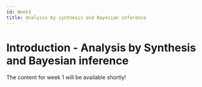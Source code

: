 ```yaml
---
id: Week1
title: Analysis by synthesis and Bayesian inference
---
```


# Introduction - Analysis by Synthesis and Bayesian inference

The content for week 1 will be available shortly!

<!-- 

# Introduction - Analysis by Synthesis 


From the [previous online course](https://gravis.dmi.unibas.ch/PMM/lectures/ssm_courseRun19/) we know that a shape model is essentially a probability distribution over shapes. Sampling from this distribution correspond to representative shapes from the shape family that we modelled. That we can generate (or synthesize) shapes from the model plays an important role in our fitting approach.  We follow a paradigm that is called *analysis by synthesis*.  The main idea behind analysis by synthesis can be paraphrased as follows:

> If we manage to synthesize given data using our model, we are likely to have a good understanding of the data in terms of our model. 

In a nutshell, analysis by synthesis works by generating samples from the model, which are then compared to 
the data that we want to explain. The model parameters that lead to such good samples, will serve as our explanation of the data in terms of the model. Once we know the parameters of our model that lead to good representation of the data, we can use the model to explain the data, fill in missing parts, and, more generally, reason about the data. 

In the next video we will describe the architecture of an analysis-by-synthesis application in more detail. We will then discuss the mathematical framework, namely Bayesian inference, which we will use to formalize the approach. 

#### Steps
1. Analysis-by-synthesis ([Video](tobedone), [Slides](tobedone))
2. Bayesian probabiliy ([Video](tobedone), [Slides)](tobedone))
3. Shape model fitting as Bayesian linear regression ([Article](linearregression))
4. Prior and posterior predictive checks ([Tutorial](prior-and-posterior-predictive-checks))

-->